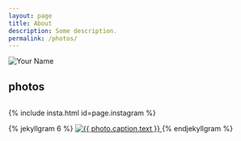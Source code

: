 ```yaml
---
layout: page
title: About
description: Some description.
permalink: /photos/
---
```

<style>
  @import url(https://fonts.googleapis.com/css?family=Open+Sans);


#instafeed {
  width: 100%;
  display: flex;
}
#instafeed a {
  position: relative;
  width: 50%;
}
@media only screen and (min-width: 580px) {
  #instafeed a {
    width: 25%;
  }
}
#instafeed a img {
  display: block;
  width: 100%;
  height: 100%;
}
#instafeed a div.footer {
  width: auto;
  position: absolute;
  bottom: 0;
  left: 0;
  right: 0;
  padding: .5rem 1rem;
  background: rgba(30, 144, 255, 0.8);
  font-size: .8rem;
  font-family: 'Open Sans', sans-serif;
  color: white;
  text-transform: uppercase;
}
#instafeed a div.footer img {
  height: 40px;
  width: 40px;
  border-radius: 50%;
  margin-right: .5rem;
  box-shadow: 0 0 0 1px rgba(255, 255, 255, 0.4);
}
#instafeed a div.user {
  display: flex;
  align-items: center;
  flex-wrap: wrap;
}
#instafeed a div.caption {
  height: 0;
  opacity: 0;
  margin-bottom: 0;
  background: rgba(0, 0, 0, 0.2);
}
#instafeed a:hover .caption, #instafeed a:focus .caption {
  margin: -.5rem -1rem .5rem;
  padding: .5rem 1rem;
  opacity: 1;
  height: auto;
}

  </style>

<img itemprop="image" class="img-rounded" src="https://res.cloudinary.com/dm7h7e8xj/image/upload/c_fill,h_200,w_200/v1504971955/neo_ruqszk.jpg" alt="Your Name">

## photos

<div id="instafeed">
</div>
<!-- Use the CDN or host the script yourself -->
<!-- <script src="https://cdnjs.cloudflare.com/ajax/libs/instafeed.js/1.4.1/instafeed.min.js"></script> -->
<script src="https://matthewelsom.com/assets/js/libs/instafeed.min.js"></script>
<script type="text/javascript">
  var userFeed = new Instafeed({
    get: 'user',
    userId: '623597756',
    clientId: '02b47e1b98ce4f04adc271ffbd26611d',
    accessToken: '623597756.02b47e1.3dbf3cb6dc3f4dccbc5b1b5ae8c74a72',
    resolution: 'standard_resolution',
    template: '<a href="{{link}}" target="_blank" id="{{id}}"><img src="{{image}}"/><div class="footer"><div class="caption">{{caption}}</div><div class="user"><img src="{{model.user.profile_picture}}"/><span>{{model.user.username}}</span></div></div></a>',
    sortBy: 'most-recent',
    limit: 2,
    links: false
  });
  userFeed.run();
</script>

{% include insta.html id=page.instagram %}

{% jekyllgram 6 %}
  <a href="{{ photo.link }}" title="{{ photo.caption.text }}">
    <img src="{{ photo.images.thumbnail.url }}" title="{{ photo.caption.text }}" />
  </a>
{% endjekyllgram %}

